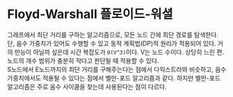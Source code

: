 # Floyd-Warshall 플로이드-워셜
그래프에서 최단 거리를 구하는 알고리즘으로, 모든 노드 간에 최단 경로를 탐색한다. 단, 음수 가중치가 있어도 수행할 수 있고 동적 계획법(DP)적 원리가 적용되어 있다. 거의 만능이 아닐까 싶은데 시간 복잡도가 `O(V^3)`이다. V는 노드 수이다. 상당히 느린 편. 노드의 개수 범위가 충분히 작다고 판단될 때 적용할 수 있다.</br>
S노드에서 E노드까지의 최단 거리를 구해주는다는 점에서 다익스트라와 비슷하고, 음수 가중치에서도 적용될 수 있다는 점에서 벨만-포드 알고리즘과 같다. 하지만 벨만-포드 알고리즘은 주로 음수 사이클을 찾는데 사용된다는 점이 다르다.